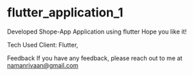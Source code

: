 # flutter_application_1

Developed Shope-App Application using flutter Hope you like it!


Tech Used
Client: Flutter, 

Feedback
If you have any feedback, please reach out to me at namanrivaan@gmail.com
